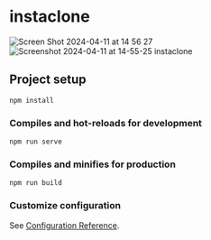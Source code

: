 # instaclone

![Screen Shot 2024-04-11 at 14 56 27](https://github.com/jchinwor/jc-instagramclone/assets/90245242/4833a38a-99c8-48fa-b030-3b6d85cc3d31)
![Screenshot 2024-04-11 at 14-55-25 instaclone](https://github.com/jchinwor/jc-instagramclone/assets/90245242/7a3248d0-258a-41c2-ab2f-38dca1f21ea1)


## Project setup
```
npm install
```

### Compiles and hot-reloads for development
```
npm run serve
```

### Compiles and minifies for production
```
npm run build
```

### Customize configuration
See [Configuration Reference](https://cli.vuejs.org/config/).
